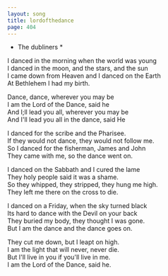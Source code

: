 ```yaml
---
layout: song
title: lordofthedance
page: 404
---
```


* The dubliners *  

I danced in the morning when the world was young  
I danced in the moon, and the stars, and the sun  
I came down from Heaven and I danced on the Earth  
At Bethlehem I had my birth.  

Dance, dance, wherever you may be  
I am the Lord of the Dance, said he  
And I;ll lead you all, wherever you may be  
And I'll lead you all in the dance, said He  

I danced for the scribe and the Pharisee.  
If they would not dance, they would not follow me.  
So I danced for the fisherman, James and John  
They came with me, so the dance went on.  

I danced on the Sabbath and I cured the lame  
They holy people said it was a shame.  
So they whipped, they stripped, they hung me high.  
They left me there on the cross to die.  

I danced on a Friday, when the sky turned black  
Its hard to dance with the Devil on your back  
They buried my body, they thought I was gone.  
But I am the dance and the dance goes on.  

They cut me down, but I leapt on high.  
I am the light that will never, never die.  
But I'll live in you if you'll live in me.  
I am the Lord of the Dance, said he.  
